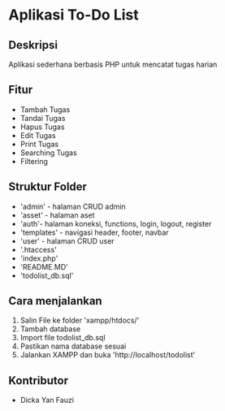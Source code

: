 # Aplikasi To-Do List

## Deskripsi
Aplikasi sederhana berbasis PHP untuk mencatat tugas harian

## Fitur
- Tambah Tugas
- Tandai Tugas
- Hapus Tugas
- Edit Tugas
- Print Tugas
- Searching Tugas
- Filtering

## Struktur Folder
- 'admin' - halaman CRUD admin
- 'asset' - halaman aset 
- 'auth'- halaman koneksi, functions, login, logout, register
- 'templates' - navigasi header, footer, navbar
- 'user' - halaman CRUD user
- '.htaccess'
- 'index.php'
- 'README.MD'
- 'todolist_db.sql'


## Cara menjalankan

1. Salin File ke folder 'xampp/htdocs/'
2. Tambah database
3. Import file todolist_db.sql 
4. Pastikan nama database sesuai
5. Jalankan XAMPP dan buka 'http://localhost/todolist'

## Kontributor
- Dicka Yan Fauzi 
